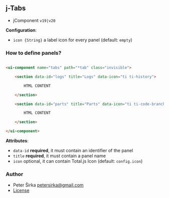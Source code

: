## j-Tabs

- jComponent `v19|v20`

__Configuration__:

- `icon {String}` a label icon for every panel (default: `empty`)

### How to define panels?

```html

<ui-component name="tabs" path="*tab" class="invisible">

	<section data-id="logs" title="Logs" data-icon="ti ti-history">

		HTML CONTENT

	</section>

	<section data-id="parts" title="Parts" data-icon="ti ti-code-branch">

		HTML CONTENT

	</section>

</ui-component>
````

__Attributes__:

- `data-id` __required__, it must contain an identifier of the panel
- `title` __required__, it must contain a panel name
- `icon` optional, it can contain Total.js Icon (default: `config.icon`)

### Author

- Peter Širka <petersirka@gmail.com>
- [License](https://www.totaljs.com/license/)